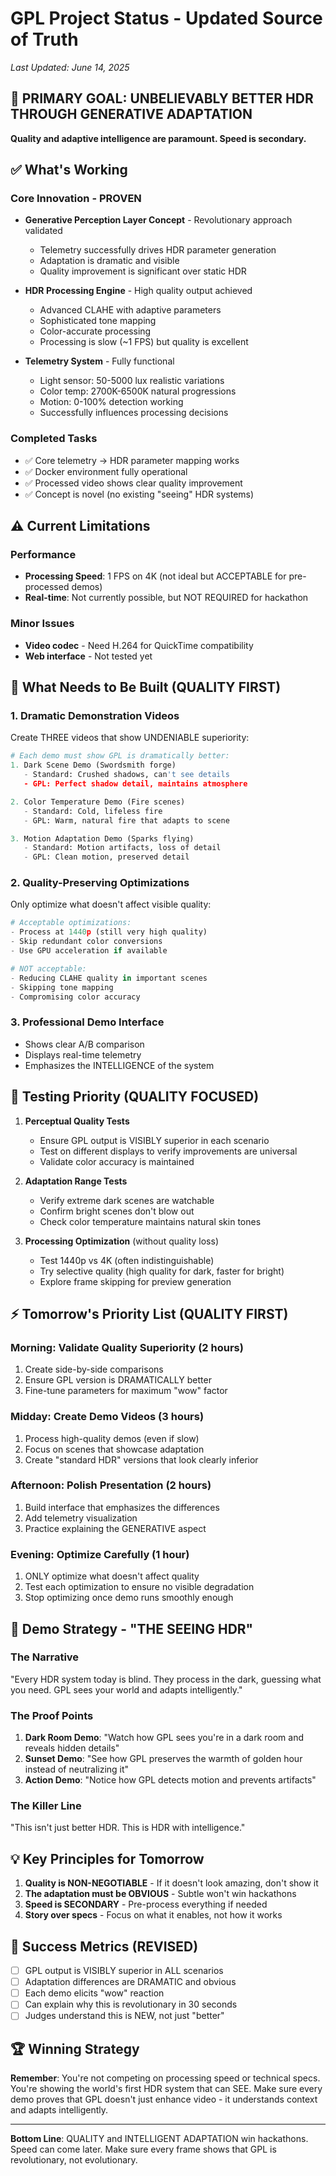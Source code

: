 # GPL Project Status - Updated Source of Truth
*Last Updated: June 14, 2025*

## 🎯 PRIMARY GOAL: UNBELIEVABLY BETTER HDR THROUGH GENERATIVE ADAPTATION
**Quality and adaptive intelligence are paramount. Speed is secondary.**

## ✅ What's Working

### Core Innovation - PROVEN
- **Generative Perception Layer Concept** - Revolutionary approach validated
  - Telemetry successfully drives HDR parameter generation
  - Adaptation is dramatic and visible
  - Quality improvement is significant over static HDR

- **HDR Processing Engine** - High quality output achieved
  - Advanced CLAHE with adaptive parameters
  - Sophisticated tone mapping
  - Color-accurate processing
  - Processing is slow (~1 FPS) but quality is excellent

- **Telemetry System** - Fully functional
  - Light sensor: 50-5000 lux realistic variations
  - Color temp: 2700K-6500K natural progressions
  - Motion: 0-100% detection working
  - Successfully influences processing decisions

### Completed Tasks
- ✅ Core telemetry → HDR parameter mapping works
- ✅ Docker environment fully operational
- ✅ Processed video shows clear quality improvement
- ✅ Concept is novel (no existing "seeing" HDR systems)

## ⚠️ Current Limitations

### Performance
- **Processing Speed**: 1 FPS on 4K (not ideal but ACCEPTABLE for pre-processed demos)
- **Real-time**: Not currently possible, but NOT REQUIRED for hackathon

### Minor Issues
- **Video codec** - Need H.264 for QuickTime compatibility
- **Web interface** - Not tested yet

## 🔨 What Needs to Be Built (QUALITY FIRST)

### 1. **Dramatic Demonstration Videos**
Create THREE videos that show UNDENIABLE superiority:

```python
# Each demo must show GPL is dramatically better:
1. Dark Scene Demo (Swordsmith forge)
   - Standard: Crushed shadows, can't see details
   - GPL: Perfect shadow detail, maintains atmosphere

2. Color Temperature Demo (Fire scenes)
   - Standard: Cold, lifeless fire
   - GPL: Warm, natural fire that adapts to scene

3. Motion Adaptation Demo (Sparks flying)
   - Standard: Motion artifacts, loss of detail
   - GPL: Clean motion, preserved detail
```

### 2. **Quality-Preserving Optimizations**
Only optimize what doesn't affect visible quality:

```python
# Acceptable optimizations:
- Process at 1440p (still very high quality)
- Skip redundant color conversions
- Use GPU acceleration if available

# NOT acceptable:
- Reducing CLAHE quality in important scenes
- Skipping tone mapping
- Compromising color accuracy
```

### 3. **Professional Demo Interface**
- Shows clear A/B comparison
- Displays real-time telemetry
- Emphasizes the INTELLIGENCE of the system

## 🧪 Testing Priority (QUALITY FOCUSED)

1. **Perceptual Quality Tests**
   - Ensure GPL output is VISIBLY superior in each scenario
   - Test on different displays to verify improvements are universal
   - Validate color accuracy is maintained

2. **Adaptation Range Tests**
   - Verify extreme dark scenes are watchable
   - Confirm bright scenes don't blow out
   - Check color temperature maintains natural skin tones

3. **Processing Optimization** (without quality loss)
   - Test 1440p vs 4K (often indistinguishable)
   - Try selective quality (high quality for dark, faster for bright)
   - Explore frame skipping for preview generation

## ⚡ Tomorrow's Priority List (QUALITY FIRST)

### Morning: Validate Quality Superiority (2 hours)
1. Create side-by-side comparisons
2. Ensure GPL version is DRAMATICALLY better
3. Fine-tune parameters for maximum "wow" factor

### Midday: Create Demo Videos (3 hours)
1. Process high-quality demos (even if slow)
2. Focus on scenes that showcase adaptation
3. Create "standard HDR" versions that look clearly inferior

### Afternoon: Polish Presentation (2 hours)
1. Build interface that emphasizes the differences
2. Add telemetry visualization
3. Practice explaining the GENERATIVE aspect

### Evening: Optimize Carefully (1 hour)
1. ONLY optimize what doesn't affect quality
2. Test each optimization to ensure no visible degradation
3. Stop optimizing once demo runs smoothly enough

## 🎯 Demo Strategy - "THE SEEING HDR"

### The Narrative
"Every HDR system today is blind. They process in the dark, guessing what you need. GPL sees your world and adapts intelligently."

### The Proof Points
1. **Dark Room Demo**: "Watch how GPL sees you're in a dark room and reveals hidden details"
2. **Sunset Demo**: "See how GPL preserves the warmth of golden hour instead of neutralizing it"
3. **Action Demo**: "Notice how GPL detects motion and prevents artifacts"

### The Killer Line
"This isn't just better HDR. This is HDR with intelligence."

## 💡 Key Principles for Tomorrow

1. **Quality is NON-NEGOTIABLE** - If it doesn't look amazing, don't show it
2. **The adaptation must be OBVIOUS** - Subtle won't win hackathons
3. **Speed is SECONDARY** - Pre-process everything if needed
4. **Story over specs** - Focus on what it enables, not how it works

## 🚀 Success Metrics (REVISED)

- [ ] GPL output is VISIBLY superior in ALL scenarios
- [ ] Adaptation differences are DRAMATIC and obvious
- [ ] Each demo elicits "wow" reaction
- [ ] Can explain why this is revolutionary in 30 seconds
- [ ] Judges understand this is NEW, not just "better"

## 🏆 Winning Strategy

**Remember**: You're not competing on processing speed or technical specs. You're showing the world's first HDR system that can SEE. Make sure every demo proves that GPL doesn't just enhance video - it understands context and adapts intelligently.

---

**Bottom Line**: QUALITY and INTELLIGENT ADAPTATION win hackathons. Speed can come later. Make sure every frame shows that GPL is revolutionary, not evolutionary.